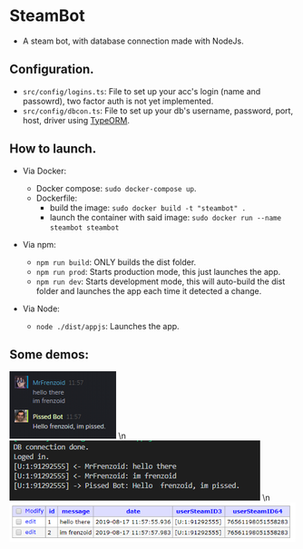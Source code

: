 # SteamBot
- A steam bot, with database connection made with NodeJs.

## Configuration.

- `src/config/logins.ts`: File to set up your acc's login (name and passowrd), two factor auth is not yet implemented.
- `src/config/dbcon.ts`: File to set up your db's username, password, port, host, driver using [TypeORM](https://typeorm.io/).

## How to launch.
- Via Docker: 
  - Docker compose: `sudo docker-compose up`.
  - Dockerfile: 
    - build the image: `sudo docker build -t "steambot" .`
    - launch the container with said image: `sudo docker run --name steambot steambot`

- Via npm:
  - `npm run build`: ONLY builds the dist folder.
  - `npm run prod`: Starts production mode, this just launches the app.
  - `npm run dev`: Starts development mode, this will auto-build the dist folder and launches the app each time it detected a change.

- Via Node:
  - `node ./dist/appjs`: Launches the app.

## Some demos:
![alt text](https://github.com/Frenzoid/SteamBot/blob/master/githubassets/Screenshot_3.png)
\n
![alt text](https://github.com/Frenzoid/SteamBot/blob/master/githubassets/Screenshot_1.png)
\n
![alt text](https://github.com/Frenzoid/SteamBot/blob/master/githubassets/Screenshot_2.png)

